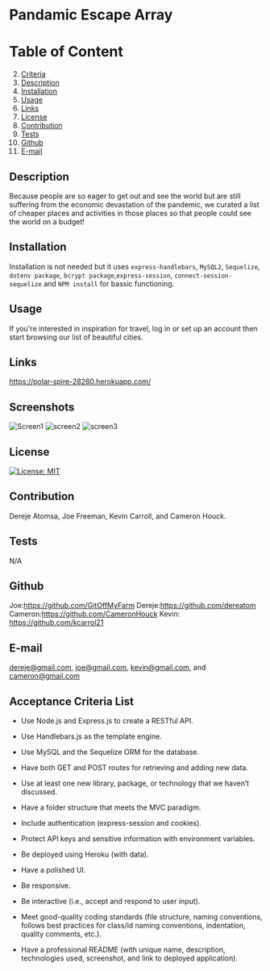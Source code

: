 # Pandamic Escape Array
  
  # Table of Content
  2. [Criteria](#Criteria)
  3. [Description](#Description)
  4. [Installation](#Installation)
  5. [Usage](#Usage)
  6. [Links](#Links)
  7. [License](#License)
  8. [Contribution](#Contribution)
  9. [Tests](#Tests)
  10. [Github](#Github)
  11. [E-mail](#Email)  

  ## Description
  Because people are so eager to get out and see the world but are still suffering from the economic devastation of the pandemic, we curated a list of cheaper places and activities in those places so that people could see the world on a budget!
  
  ## Installation
  Installation is not needed but it uses `express-handlebars`, `MySQL2`, `Sequelize`, `dotenv package`, `bcrypt package`,`express-session`, `connect-session-sequelize` and `NPM install` for bassic functioning. 
  
  ## Usage
  If you're interested in inspiration for travel, log in or set up an account then start browsing our list of beautiful cities.

  ## Links
  https://polar-spire-28260.herokuapp.com/

  ## Screenshots
![Screen1](https://user-images.githubusercontent.com/77940481/122316693-52197000-ceea-11eb-8200-598e130d71d1.JPG)
![screen2](https://user-images.githubusercontent.com/77940481/122316704-56458d80-ceea-11eb-9b84-4b72492c5ee3.JPG)
![screen3](https://user-images.githubusercontent.com/77940481/122316713-59d91480-ceea-11eb-8e7a-09c8995bce38.JPG)
  
  ## License
  [![License: MIT](https://img.shields.io/badge/License-MIT-yellow.svg)](https://opensource.org/licenses/MIT)
  
  ## Contribution
  Dereje Atomsa, Joe Freeman, Kevin Carroll, and Cameron Houck.
  
  ## Tests
  N/A
  
  ## Github
  Joe:https://github.com/GitOffMyFarm Dereje:https://github.com/dereatom Cameron:https://github.com/CameronHouck Kevin: https://github.com/kcarrol21
  
  ## E-mail
  dereje@gmail.com, joe@gmail.com, kevin@gmail.com, and cameron@gmail.com

  ## Acceptance Criteria List
* Use Node.js and Express.js to create a RESTful API.

* Use Handlebars.js as the template engine.

* Use MySQL and the Sequelize ORM for the database.

* Have both GET and POST routes for retrieving and adding new data.

* Use at least one new library, package, or technology that we haven’t discussed.

* Have a folder structure that meets the MVC paradigm.

* Include authentication (express-session and cookies).

* Protect API keys and sensitive information with environment variables.

* Be deployed using Heroku (with data).

* Have a polished UI.

* Be responsive.

* Be interactive (i.e., accept and respond to user input).

* Meet good-quality coding standards (file structure, naming conventions, follows best practices for class/id naming conventions, indentation, quality comments, etc.).

* Have a professional README (with unique name, description, technologies used, screenshot, and link to deployed application).